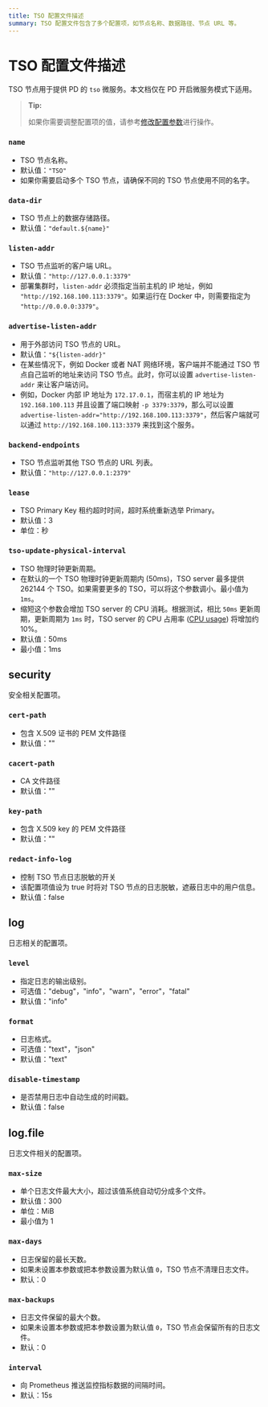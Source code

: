 ```yaml
---
title: TSO 配置文件描述
summary: TSO 配置文件包含了多个配置项，如节点名称、数据路径、节点 URL 等。
---
```


# TSO 配置文件描述

<!-- markdownlint-disable MD001 -->

TSO 节点用于提供 PD 的 `tso` 微服务。本文档仅在 PD 开启微服务模式下适用。

> **Tip:**
>
> 如果你需要调整配置项的值，请参考[修改配置参数](/maintain-tidb-using-tiup.md#修改配置参数)进行操作。

### `name`

- TSO 节点名称。
- 默认值：`"TSO"`
- 如果你需要启动多个 TSO 节点，请确保不同的 TSO 节点使用不同的名字。

### `data-dir`

- TSO 节点上的数据存储路径。
- 默认值：`"default.${name}"`

### `listen-addr`

- TSO 节点监听的客户端 URL。
- 默认值：`"http://127.0.0.1:3379"`
- 部署集群时，`listen-addr` 必须指定当前主机的 IP 地址，例如 `"http://192.168.100.113:3379"`。如果运行在 Docker 中，则需要指定为 `"http://0.0.0.0:3379"`。

### `advertise-listen-addr`

- 用于外部访问 TSO 节点的 URL。
- 默认值：`"${listen-addr}"`
- 在某些情况下，例如 Docker 或者 NAT 网络环境，客户端并不能通过 TSO 节点自己监听的地址来访问 TSO 节点。此时，你可以设置 `advertise-listen-addr` 来让客户端访问。
- 例如，Docker 内部 IP 地址为 `172.17.0.1`，而宿主机的 IP 地址为 `192.168.100.113` 并且设置了端口映射 `-p 3379:3379`，那么可以设置 `advertise-listen-addr="http://192.168.100.113:3379"`，然后客户端就可以通过 `http://192.168.100.113:3379` 来找到这个服务。

### `backend-endpoints`

- TSO 节点监听其他 TSO 节点的 URL 列表。
- 默认值：`"http://127.0.0.1:2379"`

### `lease`

- TSO Primary Key 租约超时时间，超时系统重新选举 Primary。
- 默认值：3
- 单位：秒

### `tso-update-physical-interval`

- TSO 物理时钟更新周期。
- 在默认的一个 TSO 物理时钟更新周期内 (50ms)，TSO server 最多提供 262144 个 TSO。如果需要更多的 TSO，可以将这个参数调小。最小值为 `1ms`。
- 缩短这个参数会增加 TSO server 的 CPU 消耗。根据测试，相比 `50ms` 更新周期，更新周期为 `1ms` 时，TSO server 的 CPU 占用率 ([CPU usage](https://man7.org/linux/man-pages/man1/top.1.html)) 将增加约 10%。
- 默认值：50ms
- 最小值：1ms

## security

安全相关配置项。

### `cert-path`

- 包含 X.509 证书的 PEM 文件路径
- 默认值：""

### `cacert-path`

- CA 文件路径
- 默认值：""

### `key-path`

- 包含 X.509 key 的 PEM 文件路径
- 默认值：""

### `redact-info-log`

- 控制 TSO 节点日志脱敏的开关
- 该配置项值设为 true 时将对 TSO 节点的日志脱敏，遮蔽日志中的用户信息。
- 默认值：false

## log

日志相关的配置项。

### `level`

- 指定日志的输出级别。
- 可选值："debug"，"info"，"warn"，"error"，"fatal"
- 默认值："info"

### `format`

- 日志格式。
- 可选值："text"，"json"
- 默认值："text"

### `disable-timestamp`

- 是否禁用日志中自动生成的时间戳。
- 默认值：false

## log.file

日志文件相关的配置项。

### `max-size`

- 单个日志文件最大大小，超过该值系统自动切分成多个文件。
- 默认值：300
- 单位：MiB
- 最小值为 1

### `max-days`

- 日志保留的最长天数。
- 如果未设置本参数或把本参数设置为默认值 `0`，TSO 节点不清理日志文件。
- 默认：0

### `max-backups`

- 日志文件保留的最大个数。
- 如果未设置本参数或把本参数设置为默认值 `0`，TSO 节点会保留所有的日志文件。
- 默认：0

### `interval`

- 向 Prometheus 推送监控指标数据的间隔时间。
- 默认：15s
